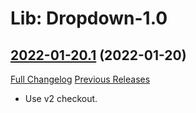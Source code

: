 # Lib: Dropdown-1.0

## [2022-01-20.1](https://github.com/neotron/WoW-LibDropDown/tree/2022-01-20.1) (2022-01-20)
[Full Changelog](https://github.com/neotron/WoW-LibDropDown/commits/2022-01-20.1) [Previous Releases](https://github.com/neotron/WoW-LibDropDown/releases)

- Use v2 checkout.  
